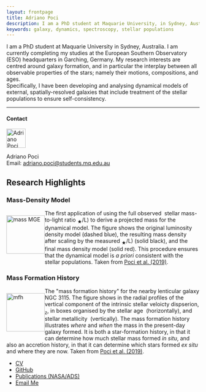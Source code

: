 ```yaml
---
layout: frontpage
title: Adriano Poci
description: I am a PhD student at Maquarie University, in Sydney, Australia. I am currently completing my studies at the European Southern Observatory (ESO) headquarters in Garching, Germany.
keywords: galaxy, dynamics, spectroscopy, stellar populations
---
```


I am a PhD student at Maquarie University in Sydney, Australia. I am currently completing my studies at the European Southern Observatory (ESO) headquarters in Garching, Germany. My research interests are centred around galaxy formation, and in particular the interplay between all observable properties of the stars; namely their motions, compositions, and ages.  
Specifically, I have been developing and analysing dynamical models of external, spatially-resolved galaxies that include treatment of the stellar populations to ensure self-consistency.

---


<div class="w3-container">
<h4><a name="contact"></a>Contact</h4>
    <img src="../assets/poci.png" title="Adriano Poci" alt="Adriano Poci" height="50px"/> <p>Adriano Poci<br/> Email: <a href="mailto:adriano.poci@students.mq.edu.au">adriano.poci@students.mq.edu.au</a></p>
</div>

<h2><a name="Highlights"></a>Research Highlights</h2>
<div class="w3-container">
<h3><a name="massMGE"></a>Mass-Density Model</h3>
    <div class="row-fluid">
        <p style="float: left;"><a href="../assets/NGC3115-MGEPlot-110.00.png">
            <img src="../assets/NGC3115-MGEPlot-110.00.png"
                  title="mass MGE" alt="mass MGE" height="100px"/></a></p>
        <p>The first application of using the full observed <MATH>2D</MATH> stellar mass-to-light ratio <MATH>(M<sub>&#9733;</sub>/L)</MATH> to derive a projected mass for the dynamical model. The figure shows the original luminosity density model (dashed blue), the resulting mass density after scaling by the measured <MATH>(M<sub>&#9733;</sub>/L)</MATH> (solid black), and the final mass density model (solid red). This procedure ensures that the dynamical model is <i>a priori</i> consistent with the stellar populations. Taken from 
<a href="https://ui.adsabs.harvard.edu/abs/2019MNRAS.487.3776P/abstract">Poci et al. (2019)</a>.</p>
    </div>
</div>

<div class="w3-container">
<h3><a name="mfh"></a>Mass Formation History</h3>
    <div class="row-fluid">
        <p style="float: left;"><a href="../assets/dispSBGrid_z_R_195_age06_metal04_azReg0.29_0.14.png">
            <img src="../assets/dispSBGrid_z_R_195_age06_metal04_azReg0.29_0.14.png"
                  title="MFH" alt="mfh" height="100px"/></a></p>
        <p>The "mass formation history" for the nearby lenticular galaxy NGC 3115. The figure shows in the radial profiles of the vertical component of the intrinsic stellar veloicty dispserion, <MATH>&sigma;<sub>z</sub></MATH>, in boxes organised by the stellar age <MATH>t</MATH> (horizontally), and stellar metallicity <MATH>[Z/H]</MATH> (vertically). The mass formation history illustrates <em>where</em> and <em>when</em> the mass in the present-day galaxy formed. It is both a star-formation history, in that it can determine how much stellar mass formed <i>in situ</i>, and also an accretion history, in that it can determine which stars formed <i>ex situ</i> and where they are now. Taken from 
<a href="https://ui.adsabs.harvard.edu/abs/2019MNRAS.487.3776P/abstract">Poci et al. (2019)</a>.</p>
    </div>
</div>

<div class="navbar">
  <div class="navbar-inner">
      <ul class="nav">
          <li><a href="{{ BASE_PATH }}/assets/CV.pdf">CV</a></li>
          <li><a href="https://github.com/adriano-poci">GitHub</a></li>
          <li><a href="https://ui.adsabs.harvard.edu/search/p_=0&q=author%3A%22Poci%2C%20Adriano%22&sort=date%20desc%2C%20bibcode%20desc">Publications (NASA/ADS)</a></li>
          <li><a href="mailto:adriano.poci@students.mq.edu.au">Email Me</a></li>
      </ul>
  </div>
</div>